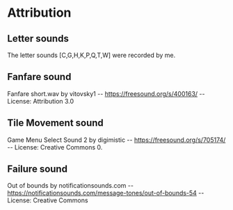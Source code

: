 # Attribution

## Letter sounds
The letter sounds [C,G,H,K,P,Q,T,W] were recorded by me.

## Fanfare sound
Fanfare short.wav by vitovsky1 -- https://freesound.org/s/400163/ -- License: Attribution 3.0

## Tile Movement sound
Game Menu Select Sound 2 by digimistic -- https://freesound.org/s/705174/ -- License: Creative Commons 0.

## Failure sound
Out of bounds by notificationsounds.com -- https://notificationsounds.com/message-tones/out-of-bounds-54 --  License: Creative Commons

